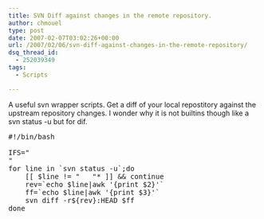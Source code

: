 ```yaml
---
title: SVN Diff against changes in the remote repository.
author: chmouel
type: post
date: 2007-02-07T03:02:26+00:00
url: /2007/02/06/svn-diff-against-changes-in-the-remote-repository/
dsq_thread_id:
  - 252039349
tags:
  - Scripts

---
```

A useful svn wrapper scripts. Get a diff of your local repostitory against the upstream repository changes. I wonder why it is not builtins though like a svn status -u but for dif.

<pre lang="bash">#!/bin/bash

IFS="
"
for line in `svn status -u`;do
    [[ $line != "   "* ]] && continue
    rev=`echo $line|awk '{print $2}'`
    ff=`echo $line|awk '{print $3}'`
    svn diff -r${rev}:HEAD $ff
done
</pre>